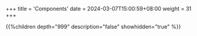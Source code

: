 +++
title = 'Components'
date = 2024-03-07T15:00:59+08:00
weight = 31
+++

{{%children depth="999" description="false" showhidden="true" %}}
